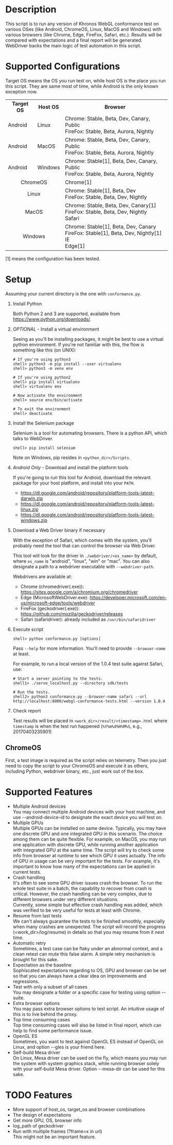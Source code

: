 # Description
This script is to run any version of Khronos WebGL conformance test on various OSes (like Android, ChromeOS, Linux, MacOS and Windows) with various browsers (like Chrome, Edge, FireFox, Safari, etc.). Results will be
compared with expectations and a final report will be generated.  
WebDriver backs the main logic of test automation in this script.

# Supported Configurations
Target OS means the OS you run test on, while host OS is the place you run this script. They are same most of time, while Android is the only known exception now.
<table>
  <tr align=center>
    <td><strong>Target OS</td>
    <td><strong>Host OS</td>
    <td><strong>Browser</td>
  </tr>
  <tr align=left>
    <td>Android</td>
    <td>Linux</td>
    <td>Chrome: Stable, Beta, Dev, Canary, Public<br>FireFox: Stable, Beta, Aurora,  Nightly</td>
  </tr>
  <tr align=left>
    <td>Android</td>
    <td>MacOS</td>
    <td>Chrome: Stable, Beta, Dev, Canary, Public<br>FireFox: Stable, Beta, Aurora,  Nightly</td>
  </tr>
  <tr align=left>
    <td>Android</td>
    <td>Windows</td>
    <td>Chrome: Stable[1], Beta, Dev, Canary, Public<br>FireFox: Stable, Beta, Aurora,  Nightly</td>
  </tr>
  <tr align=left>
    <td colspan=2 align=center>ChromeOS</td>
    <td>Chrome[1]</td>
  </tr>
  <tr align=left>
    <td colspan=2 align=center>Linux</td>
    <td>Chrome: Stable[1], Beta, Dev<br>FireFox: Stable, Beta, Dev, Nightly</td>
  </tr>  
  <tr align=left>
    <td colspan=2 align=center>MacOS</td>
    <td>Chrome: Stable, Beta, Dev, Canary[1]<br>FireFox: Stable, Beta, Dev, Nightly<br>Safari</td>
  </tr>  
  <tr align=left>
    <td colspan=2 align=center>Windows</td>
    <td>Chrome: Stable[1], Beta, Dev, Canary<br>FireFox: Stable[1], Beta, Dev, Nightly[1]<br>IE<br>Edge[1]</td>
  </tr>
</table>

[1] means the configuration has been tested.

# Setup

Assuming your current directory is the one with `conformance.py`.

1. Install Python

    Both Python 2 and 3 are supported, available from https://www.python.org/downloads/.

2. *OPTIONAL* - Install a virtual environment

    Seeing as you'll be installing packages, it might be best to use a virtual python
    environment. If you're not familiar with this, the flow is something like this (on UNIX):

    ```
    # If you're using python3
    shell> python3 -m pip install --user virtualenv
    shell> python3 -m venv env

    # If you're using python2
    shell> pip install virtualenv
    shell> virtualenv env

    # Now activate the environment
    shell> source env/bin/activate

    # To exit the environment
    shell> deactivate
    ```

3. Install the Selenium package

    Selenium is a tool for automating browsers. There is a python API, which
    talks to WebDriver.

    ```
    shell> pip install selenium
    ```

    Note on Windows, pip resides in `<python_dir>/Scripts`.

4. *Android Only* - Download and install the platform tools

    If you're going to run this tool for Android, download the relevant package
    for your host platform, and install into your `PATH`.
    - https://dl.google.com/android/repository/platform-tools-latest-darwin.zip
    - https://dl.google.com/android/repository/platform-tools-latest-linux.zip
    - https://dl.google.com/android/repository/platform-tools-latest-windows.zip

5. Download a Web Driver binary if necessary

    With the exception of Safari, which comes with the system, you'll probably
    need the tool that can control the browser via Web Driver.

    This tool will look for the driver in `./webdriver/<os_name>` by default, where `os_name`
    is "android", "linux", "win" or "mac".
    You can also designate a path to a webdriver executable with `--webdriver-path`.  

    Webdrivers are available at:  
    - Chrome (chromedriver(.exe)): https://sites.google.com/a/chromium.org/chromedriver  
    - Edge (MicrosoftWebDriver.exe): https://developer.microsoft.com/en-us/microsoft-edge/tools/webdriver  
    - FireFox (geckodriver(.exe)): https://github.com/mozilla/geckodriver/releases  
    - Safari (safaridriver): already included as `/usr/bin/safaridriver`

6. Execute script

    ```
    shell> python conformance.py [options]
    ```

    Pass `--help` for more information. You'll need to provide `--browser-name` at least.

    For example, to run a local version of the 1.0.4 test suite against Safari, use:

    ```
    # Start a server pointing to the tests.
    shell1> ./serve_localhost.py --directory sdk/tests

    # Run the tests.
    shell2> python3 conformance.py --browser-name safari --url http://localhost:8000/webgl-conformance-tests.html --version 1.0.4
    ```

7. Check report

    Test results will be placed in `<work_dir>/result/<timestamp>.html` where
    `timestamp` is when the test run happened (`%Y%m%d%H%M%S`, e.g., 20170403235901)

## ChromeOS
First, a test image is required as the script relies on telemetry. Then you just need to copy the script to your ChromeOS and execute it as others, including Python, webdriver binary, etc., just work out of the box.


# Supported Features
* Multiple Android devices<br>
You may connect multiple Android devices with your host machine, and use --android-device-id to designate the exact device you will test on.
* Multiple GPUs<br>
Multiple GPUs can be installed on same device. Typically, you may have one discrete GPU and one integrated GPU in this scenario. The choice among them can be quite flexible. For example, on MacOS, you may run one application with discrete GPU, while running another application with integrated GPU at the same time. The script will try to check some info from browser at runtime to see which GPU it uses actually.
The info of GPU in usage can be very important for the tests. For example, it's important to know how many of the expectations can be applied in current tests.
* Crash handling<br>
It's often to see some GPU driver issues crash the browser. To run the whole test suite in a batch, the capability to recover from crash is critical. However, the crash handling can be very complex, due to different browsers under very different situations.   
Currently, some simple but effective crash handling was added, which was verified to be very useful for tests at least with Chrome.
* Resume from last tests<br>
We can't always guarantee the tests to be finished smoothly, especially when many crashes are unexpected. The script will record the progress (&lt;work_dir>/log/resume) in details so that you may resume from it next time.
* Automatic retry<br>
Sometimes, a test case can be flaky under an abnormal context, and a clean retest can mute this false alarm. A simple retry mechanism is brought for this sake.
* Expectation as the baseline<br>
Sophiscated expectations regarding to OS, GPU and browser can be set so that you can always have a clear idea on improvements and regressions.
* Test with only a subset of all cases<br>
You may designate a folder or a specific case for testing using option --suite.
* Extra browser options<br>
You may pass extra browser options to test script. An intuitive usage of this is to live behind the proxy.
* Top time consuming cases<br>
Top time consuming cases will also be listed in final report, which can help to find some performance issue.
* OpenGL ES<br>
Sometimes, you want to test against OpenGL ES instead of OpenGL on Linux, and option --gles is your friend here.  
* Self-build Mesa driver<br>
On Linux, Mesa driver can be used on the fly, which means you may run the system with system graphics stack, while running browser solely with your self-build Mesa driver. Option --mesa-dir can be used for this sake.

# TODO Features
* More support of host_os, target_os and browser combinations
* The design of expectations
* Get more GPU, OS, browser info
* log_path of geckodriver
* Run with multiple frames (?frame=x in url)<br>
This might not be an important feature.
